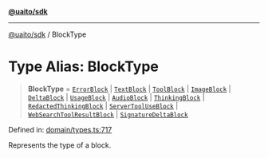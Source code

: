 [**@uaito/sdk**](../README.md)

***

[@uaito/sdk](../packages.md) / BlockType

# Type Alias: BlockType

> **BlockType** = [`ErrorBlock`](ErrorBlock.md) \| [`TextBlock`](TextBlock.md) \| [`ToolBlock`](ToolBlock.md) \| [`ImageBlock`](ImageBlock.md) \| [`DeltaBlock`](DeltaBlock.md) \| [`UsageBlock`](UsageBlock.md) \| [`AudioBlock`](AudioBlock.md) \| [`ThinkingBlock`](../interfaces/ThinkingBlock.md) \| [`RedactedThinkingBlock`](../interfaces/RedactedThinkingBlock.md) \| [`ServerToolUseBlock`](../interfaces/ServerToolUseBlock.md) \| [`WebSearchToolResultBlock`](../interfaces/WebSearchToolResultBlock.md) \| [`SignatureDeltaBlock`](../interfaces/SignatureDeltaBlock.md)

Defined in: [domain/types.ts:717](https://github.com/elribonazo/uaito/blob/9ab1ff2aae36a9b426eb3035857a3fddbfc0ec37/packages/sdk/src/domain/types.ts#L717)

Represents the type of a block.
